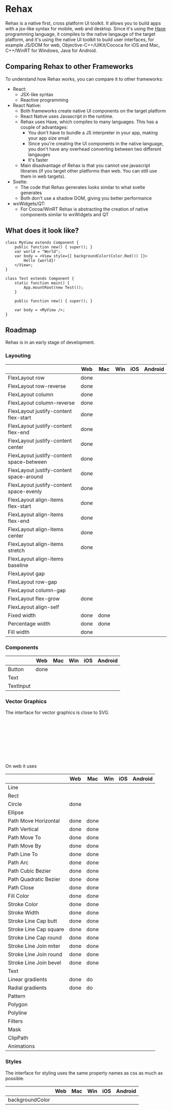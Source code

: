 # Rehax

Rehax is a native first, cross platform UI toolkit. It allows you to build apps with a jsx-like syntax for mobile, web and desktop. Since it's using the [Haxe](https://haxe.org/) programming language, it compiles to the native langauge of the target platform, and it's using the native UI toolkit to build user interfaces, for example JS/DOM for web, Objective-C++/UIKit/Cococa for iOS and Mac, C++/WinRT for Windows, Java for Android.

## Comparing Rehax to other Frameworks

To understand how Rehax works, you can compare it to other frameworks:

- React:
    - JSX-like syntax
    - Reactive programming
- React Native:
    - Both frameworks create native UI components on the target platform
    - React Native uses Javascript in the runtime.
    - Rehax uses Haxe, which compiles to many languages. This has a couple of advantages:
        - You don't have to bundle a JS interpreter in your app, making your app size small
        - Since you're creating the UI components in the native language, you don't have any overhead converting between two different langauges
        - It's faster
    - Main disadvantage of Rehax is that you cannot use javascript libraries (if you target other platforms than web. You can still use them in web targets).
- Svelte:
    - The code that Rehax generates looks similar to what svelte generates
    - Both don't use a shadow DOM, giving you better performance
- wxWidgets/QT:
    - For Cocoa/WinRT Rehax is abstracting the creation of native components similar to wxWidgets and QT

## What does it look like?

```
class MyView extends Component {
	public function new() { super(); }
    var world = "World";
	var body = <View style={[ backgroundColor(Color.Red()) ]}>
        Hello {world}!
    </View>;
}

class Test extends Component {
	static function main() {
		App.mountRoot(new Test());
	}

	public function new() { super(); }

	var body = <MyView />;
}
```

## Roadmap

Rehax is in an early stage of development.

### Layouting

|                                            | Web  | Mac  | Win | iOS | Android |
|--------------------------------------------|------|------|-----|-----|---------|
| FlexLayout row                             | done |      |     |     |         |
| FlexLayout row-reverse                     | done |      |     |     |         |
| FlexLayout column                          | done |      |     |     |         |
| FlexLayout column-reverse                  | done |      |     |     |         |
| FlexLayout justify-content flex-start      | done |      |     |     |         |
| FlexLayout justify-content flex-end        | done |      |     |     |         |
| FlexLayout justify-content center          | done |      |     |     |         |
| FlexLayout justify-content space-between   | done |      |     |     |         |
| FlexLayout justify-content space-around    | done |      |     |     |         |
| FlexLayout justify-content space-evenly    | done |      |     |     |         |
| FlexLayout align-items flex-start          | done |      |     |     |         |
| FlexLayout align-items flex-end            | done |      |     |     |         |
| FlexLayout align-items center              | done |      |     |     |         |
| FlexLayout align-items stretch             | done |      |     |     |         |
| FlexLayout align-items baseline            |      |      |     |     |         |
| FlexLayout gap                             |      |      |     |     |         |
| FlexLayout row-gap                         |      |      |     |     |         |
| FlexLayout column-gap                      |      |      |     |     |         |
| FlexLayout flex-grow                       | done |      |     |     |         |
| FlexLayout align-self                      |      |      |     |     |         |
| Fixed width                                | done | done |     |     |         |
| Percentage width                           | done | done |     |     |         |
| Fill width                                 | done |      |     |     |         |

### Components

|                                | Web  | Mac | Win | iOS | Android |
|--------------------------------|------|-----|-----|-----|---------|
| Button                         | done |     |     |     |         |
| Text                           |      |     |     |     |         |
| TextInput                      |      |     |     |     |         |

### Vector Graphics

The interface for vector graphics is close to SVG.

On web it uses <svg> elements.

|                         | Web  | Mac  | Win | iOS | Android |
|-------------------------|------|------|-----|-----|---------|
| Line                    |      |      |     |     |         |
| Rect                    |      |      |     |     |         |
| Circle                  | done |      |     |     |         |
| Ellipse                 |      |      |     |     |         |
| Path Move Horizontal    | done | done |     |     |         |
| Path Vertical           | done | done |     |     |         |
| Path Move To            | done | done |     |     |         |
| Path Move By            | done | done |     |     |         |
| Path Line To            | done | done |     |     |         |
| Path Arc                | done | done |     |     |         |
| Path Cubic Bezier       | done | done |     |     |         |
| Path Quadratic Bezier   | done | done |     |     |         |
| Path Close              | done | done |     |     |         |
| Fill Color              | done | done |     |     |         |
| Stroke Color            | done | done |     |     |         |
| Stroke Width            | done | done |     |     |         |
| Stroke Line Cap butt    | done | done |     |     |         |
| Stroke Line Cap square  | done | done |     |     |         |
| Stroke Line Cap round   | done | done |     |     |         |
| Stroke Line Join miter  | done | done |     |     |         |
| Stroke Line Join round  | done | done |     |     |         |
| Stroke Line Join bevel  | done | done |     |     |         |
| Text                    |      |      |     |     |         |
| Linear gradients        | done | do   |     |     |         |
| Radial gradients        | done | do   |     |     |         |
| Pattern                 |      |      |     |     |         |
| Polygon                 |      |      |     |     |         |
| Polyline                |      |      |     |     |         |
| Filters                 |      |      |     |     |         |
| Mask                    |      |      |     |     |         |
| ClipPath                |      |      |     |     |         |
| Animations              |      |      |     |     |         |

### Styles

The interface for styling uses the same property names as css as much as possible.

|                             | Web  | Mac | Win | iOS | Android |
|-----------------------------|------|-----|-----|-----|---------|
| backgroundColor             |      |     |     |     |         |
